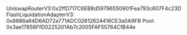 UniswapRouterV3:0x2ffD717C6EB8d59796550901Fea793c607F4c23D
FlashLiquidationAdapterV3: 0x8686a84D6AD72a771ADC02612624416CE3a0A9FB
Pool: 0x3ae17858FfD0225201Ab7c2005FAF55764CfB44e
